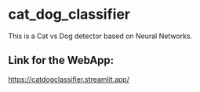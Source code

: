 # cat_dog_classifier
This is a Cat vs Dog detector based on Neural Networks.
## Link for the WebApp:

https://catdogclassifier.streamlit.app/
